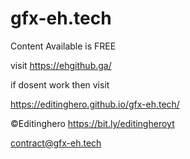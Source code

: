 # gfx-eh.tech

Content Available is FREE 

visit 
https://ehgithub.ga/

if dosent work then visit

https://editinghero.github.io/gfx-eh.tech/


©Editinghero
https://bit.ly/editingheroyt

contract@gfx-eh.tech

